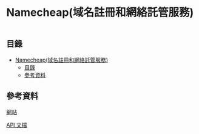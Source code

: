 # Namecheap(域名註冊和網絡託管服務)

```
```

## 目錄

- [Namecheap(域名註冊和網絡託管服務)](#namecheap域名註冊和網絡託管服務)
  - [目錄](#目錄)
  - [參考資料](#參考資料)

## 參考資料

[網站](https://www.namecheap.com/)

[API 文檔](https://www.namecheap.com/support/api/methods/)
